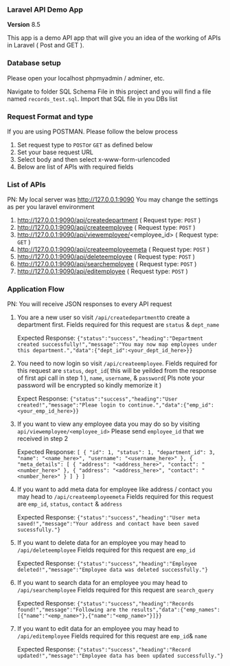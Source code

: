### **Laravel API Demo App**

**Version** 8.5

This app is a demo API app that will give you an idea of the working of APIs in Laravel ( Post and GET ).

### **Database setup**

Please open your localhost phpmyadmin / adminer, etc.

Navigate to folder SQL Schema File in this project and you will find a file named `records_test.sql`. Import that SQL file in you DBs list

### **Request Format and type**

If you are using POSTMAN. Please follow the below process

1. Set request type to `POST`or `GET` as defined below
2. Set your base request URL
3. Select body and then select x-www-form-urlencoded
4. Below are list of APIs with required fields

### **List of APIs**

PN: My local server was http://127.0.0.1:9090 You may change the settings as per you laravel environment

1. http://127.0.0.1:9090/api/createdepartment ( Request type: `POST` )
2. http://127.0.0.1:9090/api/createemployee ( Request type: `POST` )
3. http://127.0.0.1:9090/api/viewemployee/<employee_id> ( Request type: `GET` )
4. http://127.0.0.1:9090/api/createemployeemeta ( Request type: `POST` )
5. http://127.0.0.1:9090/api/deleteemployee ( Request type: `POST` )
5. http://127.0.0.1:9090/api/searchemployee ( Request type: `POST` )
5. http://127.0.0.1:9090/api/editemployee ( Request type: `POST` )

### **Application Flow**

PN: You will receive JSON responses to every API request

1. You are a new user so visit `/api/createdepartment`to create a department first. Fields required for this request are `status` & `dept_name`

    Expected Response: `{"status":"success","heading":"Department created successfully!","message":"You may now map employees under this department.","data":{"dept_id":<your_dept_id_here>}}`

2. You need to now login so visit `/api/createemployee`. Fields required for this request are `status`, `dept_id`( this will be yeilded from the response of first api call in step 1 ), `name`, `username`, & `password`( Pls note your password will be encrypted so kindly memorize it )

    Expect Response: `{"status":"success","heading":"User created!","message":"Pleae login to continue.","data":{"emp_id":<your_emp_id_here>}}`

3. If you want to view any employee data you may do so by visiting `api/viewemployee/<employee_id>` Please send  `employee_id` that we received in step 2

    Expected Response: `[
    {
        "id": 1,
        "status": 1,
        "department_id": 3,
        "name": "<name_here>",
        "username": "<username_here>"
    },
    {
        "meta_details": [
            {
                "address": "<address_here>",
                "contact": "<number_here>"
            },
            {
                "address": "<address_here>",
                "contact": "<number_here>"
            }
        ]
    }
]`

4. If you want to add meta data for employee like address / contact you may head to `/api/createemployeemeta` Fields required for this request are `emp_id`, `status`, `contact` & `address`

    Expected Response: `{"status":"success","heading":"User meta saved!","message":"Your address and contact have been saved sucessfully."}`

5. If you want to delete data for an employee you may head to `/api/deleteemployee` Fields required for this request are `emp_id`

	Expected Response: `{"status":"success","heading":"Employee deleted!","message":"Employee data was deleted successfully."}`

6. If you want to search data for an employee you may head to `/api/searchemployee` Fields required for this request are `search_query`

    Expected Response: `{"status":"success","heading":"Records found!","message":"Following are the results","data":{"emp_names":[{"name":"<emp_name>"},{"name":"<emp_name>"}]}}`

7. If you want to edit data for an employee you may head to `/api/editemployee` Fields required for this request are `emp_id`& `name`

    Expected Response: `{"status":"success","heading":"Record updated!","message":"Employee data has been updated successfully."}`